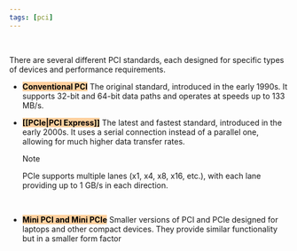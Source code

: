 ```yaml
---
tags: [pci]
---
```


</br>

There are several different PCI standards, each designed for specific types of devices and performance requirements.

- <mark style="background: #FFB86CA6;">**Conventional PCI**</mark>
	The original standard, introduced in the early 1990s. It supports 32-bit and 64-bit data paths and operates at speeds up to 133 MB/s.
    </br>
- <mark style="background: #FFB86CA6;">**[[PCIe|PCI Express]]**</mark>
	The latest and fastest standard, introduced in the early 2000s. It uses a serial connection instead of a parallel one, allowing for much higher data transfer rates.
	
	> [!note] 
	> PCIe supports multiple lanes (x1, x4, x8, x16, etc.), with each lane providing up to 1 GB/s in each direction.
	
    </br>
- <mark style="background: #FFB86CA6;">**Mini PCI and Mini PCIe**</mark>
	Smaller versions of PCI and PCIe designed for laptops and other compact devices. They provide similar functionality but in a smaller form factor